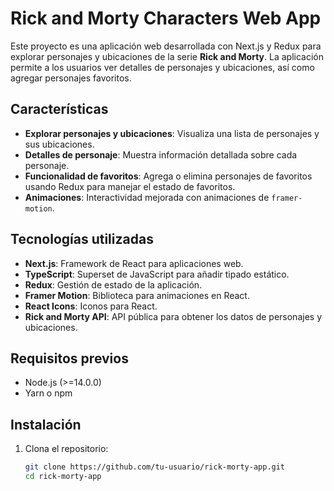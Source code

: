 # Rick and Morty Characters Web App

Este proyecto es una aplicación web desarrollada con Next.js y Redux para explorar personajes y ubicaciones de la serie **Rick and Morty**. La aplicación permite a los usuarios ver detalles de personajes y ubicaciones, así como agregar personajes favoritos.

## Características

- **Explorar personajes y ubicaciones**: Visualiza una lista de personajes y sus ubicaciones.
- **Detalles de personaje**: Muestra información detallada sobre cada personaje.
- **Funcionalidad de favoritos**: Agrega o elimina personajes de favoritos usando Redux para manejar el estado de favoritos.
- **Animaciones**: Interactividad mejorada con animaciones de `framer-motion`.

## Tecnologías utilizadas

- **Next.js**: Framework de React para aplicaciones web.
- **TypeScript**: Superset de JavaScript para añadir tipado estático.
- **Redux**: Gestión de estado de la aplicación.
- **Framer Motion**: Biblioteca para animaciones en React.
- **React Icons**: Iconos para React.
- **Rick and Morty API**: API pública para obtener los datos de personajes y ubicaciones.

## Requisitos previos

- Node.js (>=14.0.0)
- Yarn o npm

## Instalación

1. Clona el repositorio:

   ```bash
   git clone https://github.com/tu-usuario/rick-morty-app.git
   cd rick-morty-app
